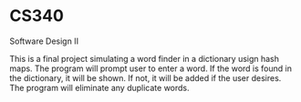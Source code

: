 # CS340
Software Design II

This is a final project simulating a word finder in a dictionary usign hash maps. The program will prompt user to enter a word. If the word is found in the dictionary, it will be shown.
If not, it will be added if the user desires. The program will eliminate any duplicate words.
